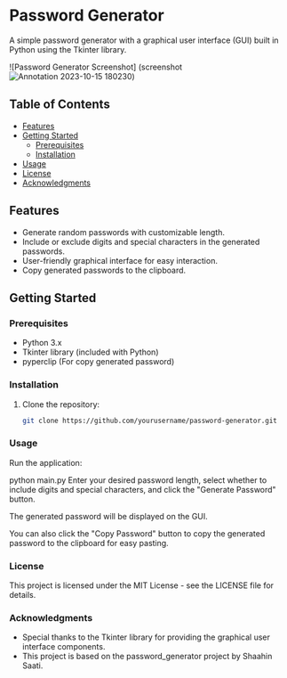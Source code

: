 # Password Generator

A simple password generator with a graphical user interface (GUI) built in Python using the Tkinter library.

![Password Generator Screenshot]
(screenshot![Annotation 2023-10-15 180230](https://github.com/Shaahinsaati/passwordgenerator/assets/79929024/1a21b25b-8d9f-426b-9a5c-1ece1f7c4e0a))


## Table of Contents

- [Features](#features)
- [Getting Started](#getting-started)
  - [Prerequisites](#prerequisites)
  - [Installation](#installation)
- [Usage](#usage)
- [License](#license)
- [Acknowledgments](#acknowledgments)

## Features

- Generate random passwords with customizable length.
- Include or exclude digits and special characters in the generated passwords.
- User-friendly graphical interface for easy interaction.
- Copy generated passwords to the clipboard.

## Getting Started

### Prerequisites

- Python 3.x
- Tkinter library (included with Python)
- pyperclip (For copy generated password)

### Installation

1. Clone the repository:

   ```bash
   git clone https://github.com/yourusername/password-generator.git
### Usage
Run the application:

python main.py
Enter your desired password length, select whether to include digits and special characters, and click the "Generate Password" button.

The generated password will be displayed on the GUI.

You can also click the "Copy Password" button to copy the generated password to the clipboard for easy pasting.

### License
This project is licensed under the MIT License - see the LICENSE file for details.

### Acknowledgments
- Special thanks to the Tkinter library for providing the graphical user interface components.
- This project is based on the password_generator project by Shaahin Saati.
